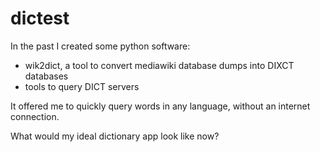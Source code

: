 # dictest

In the past I created some python software:
- wik2dict, a tool to convert mediawiki database dumps into DIXCT databases
- tools to query DICT servers

It offered me to quickly query words in any language, without an internet connection.

What would my ideal dictionary app look like now?

